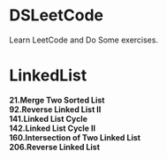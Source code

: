 # DSLeetCode
Learn LeetCode and Do Some exercises.

# LinkedList
**21.Merge Two Sorted List**  
**92.Reverse Linked List II**  
**141.Linked List Cycle**  
**142.Linked List Cycle II**  
**160.Intersection of Two Linked List**  
**206.Reverse Linked List**  